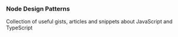 ### Node Design Patterns

Collection of useful gists, articles and snippets about JavaScript and TypeScript



